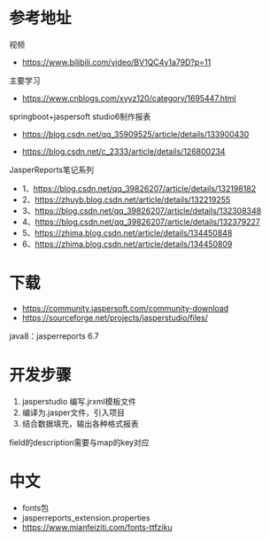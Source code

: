 # 参考地址
视频
- https://www.bilibili.com/video/BV1QC4y1a79D?p=11

主要学习
- https://www.cnblogs.com/xyyz120/category/1695447.html

springboot+jaspersoft studio6制作报表
- https://blog.csdn.net/qq_35909525/article/details/133900430

- https://blog.csdn.net/c_2333/article/details/126800234

JasperReports笔记系列
- 1、https://blog.csdn.net/qq_39826207/article/details/132198182
- 2、https://zhuyb.blog.csdn.net/article/details/132219255
- 3、https://blog.csdn.net/qq_39826207/article/details/132308348
- 4、https://blog.csdn.net/qq_39826207/article/details/132379227
- 5、https://zhima.blog.csdn.net/article/details/134450848
- 6、https://zhima.blog.csdn.net/article/details/134450809

# 下载
- https://community.jaspersoft.com/community-download
- https://sourceforge.net/projects/jasperstudio/files/

java8：jasperreports 6.7

# 开发步骤
1. jasperstudio 编写.jrxml模板文件
2. 编译为.jasper文件，引入项目
3. 结合数据填充，输出各种格式报表

field的description需要与map的key对应

# 中文
- fonts包
- jasperreports_extension.properties
- https://www.mianfeiziti.com/fonts-ttfziku

